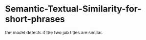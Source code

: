 # Semantic-Textual-Similarity-for-short-phrases
the model detects if the two job titles are similar.
